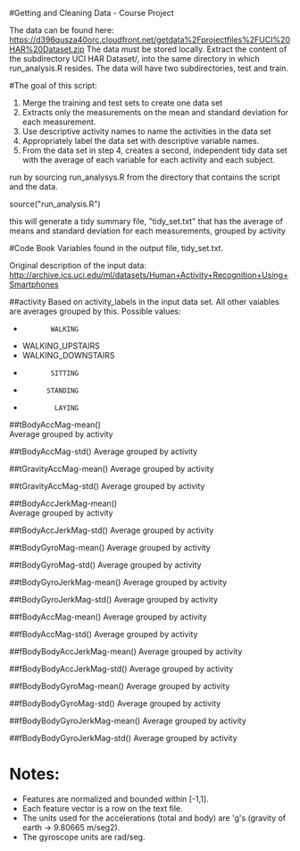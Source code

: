 #Getting and Cleaning Data - Course Project 

The data can be found here: https://d396qusza40orc.cloudfront.net/getdata%2Fprojectfiles%2FUCI%20HAR%20Dataset.zip 
The data must be stored locally.  Extract the content of the subdirectory UCI HAR Dataset/, into the same directory in which run_analysis.R resides.  The data will have two subdirectories, test and train.

#The goal of this script:
1. Merge the training and test sets to create one data set
2. Extracts only the measurements on the mean and standard deviation for each measurement. 
3. Use descriptive activity names to name the activities in the data set
4. Appropriately label the data set with descriptive variable names. 
5. From the data set in step 4, creates a second, independent tidy data set with the average of each variable for each activity and each subject.

run by sourcing run_analysys.R from the directory that contains the script and the data.

source("run_analysis.R")

this will generate a tidy summary file, "tidy_set.txt" that has the average of means and standard deviation for each measurements, grouped by activity


#Code Book
Variables found in the output file, tidy_set.txt.

Original description of the input data: http://archive.ics.uci.edu/ml/datasets/Human+Activity+Recognition+Using+Smartphones

##activity
Based on activity_labels in the input data set.
All other vaiables are averages grouped by this.
Possible values:
*            WALKING
*   WALKING_UPSTAIRS
* WALKING_DOWNSTAIRS
*            SITTING
*           STANDING
*             LAYING

##tBodyAccMag-mean()          
Average grouped by activity

##tBodyAccMag-std()
Average grouped by activity

##tGravityAccMag-mean()
Average grouped by activity

##tGravityAccMag-std()
Average grouped by activity

##tBodyAccJerkMag-mean()      
Average grouped by activity

##tBodyAccJerkMag-std()
Average grouped by activity

##tBodyGyroMag-mean()
Average grouped by activity

##tBodyGyroMag-std()
Average grouped by activity

##tBodyGyroJerkMag-mean()
Average grouped by activity

##tBodyGyroJerkMag-std()
Average grouped by activity

##fBodyAccMag-mean()
Average grouped by activity

##fBodyAccMag-std()
Average grouped by activity

##fBodyBodyAccJerkMag-mean()
Average grouped by activity

##fBodyBodyAccJerkMag-std()
Average grouped by activity

##fBodyBodyGyroMag-mean()
Average grouped by activity

##fBodyBodyGyroMag-std()
Average grouped by activity

##fBodyBodyGyroJerkMag-mean()
Average grouped by activity

##fBodyBodyGyroJerkMag-std()
Average grouped by activity


Notes: 
======
- Features are normalized and bounded within [-1,1].
- Each feature vector is a row on the text file.
- The units used for the accelerations (total and body) are 'g's (gravity of earth -> 9.80665 m/seg2).
- The gyroscope units are rad/seg.

